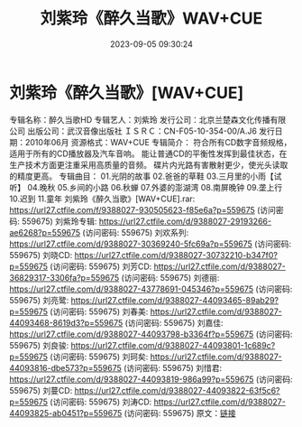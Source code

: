 ﻿---
title: 刘紫玲《醉久当歌》WAV+CUE
date: 2023-09-05 09:30:24
categories: WAV车载音乐、镜像
tags: 华语中文
---
# 刘紫玲《醉久当歌》[WAV+CUE]

专辑名称：醉久当歌HD
专辑艺人：刘紫玲
发行公司：北京兰楚森文化传播有限公司
出版公司：武汉音像出版社
ＩＳＲＣ：CN-F05-10-354-00/A.J6
发行日期：2010年06月
资源格式：WAV+CUE
专辑简介：
符合所有CD数字音频规格，适用于所有的CD播放器及汽车音响。
能让普通CD的平衡性发挥到最佳状态，在生产技术方面更注重采用高质量的音频。
碟片内光路有害散射更少，使光头读取的精度更高。
专辑曲目：
01.光阴的故事
02.爸爸的草鞋
03.三月里的小雨【试听】
04.晚秋
05.乡间的小路
06.秋蝉
07.外婆的澎湖湾
08.南屏晚钟
09.垄上行
10.迟到
11.童年
刘紫玲《醉久当歌》[WAV+CUE].rar: https://url27.ctfile.com/f/9388027-930505623-f85e6a?p=559675
(访问密码: 559675)
刘紫玲专辑: https://url27.ctfile.com/d/9388027-29193266-ae6268?p=559675
(访问密码: 559675)
刘欢系列: https://url27.ctfile.com/d/9388027-30369240-5fc69a?p=559675
(访问密码: 559675)
刘晓CD: https://url27.ctfile.com/d/9388027-30732210-b347f0?p=559675
(访问密码: 559675)
刘芳CD: https://url27.ctfile.com/d/9388027-36829317-3306fa?p=559675
(访问密码: 559675)
刘德丽: https://url27.ctfile.com/d/9388027-43778691-045346?p=559675
(访问密码: 559675)
刘亮鹭: https://url27.ctfile.com/d/9388027-44093465-89ab29?p=559675
(访问密码: 559675)
刘春美: https://url27.ctfile.com/d/9388027-44093468-8619d3?p=559675
(访问密码: 559675)
刘嘉佳: https://url27.ctfile.com/d/9388027-44093798-b3364f?p=559675
(访问密码: 559675)
刘良骏: https://url27.ctfile.com/d/9388027-44093801-1c689c?p=559675
(访问密码: 559675)
刘珂矣: https://url27.ctfile.com/d/9388027-44093816-dbe573?p=559675
(访问密码: 559675)
刘惜君: https://url27.ctfile.com/d/9388027-44093819-986a99?p=559675
(访问密码: 559675)
刘蔓CD: https://url27.ctfile.com/d/9388027-44093822-63f5c6?p=559675
(访问密码: 559675)
刘涛CD: https://url27.ctfile.com/d/9388027-44093825-ab0451?p=559675
(访问密码: 559675)
原文：[链接](https://blog.sina.com.cn/s/blog_1647c7e76010313cd.html)